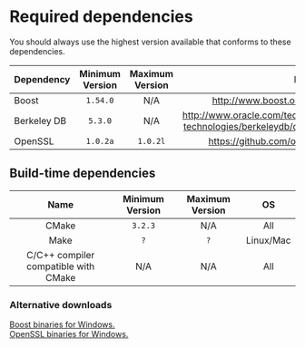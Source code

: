 # Required dependencies
You should always use the highest version available that conforms to these dependencies.

|Dependency   |Minimum Version|Maximum Version|Links
|:------------|:-------------:|:-------------:|:---:
|Boost        |    `1.54.0`   |      N/A      |http://www.boost.org/users/download/#live
|Berkeley DB  |    `5.3.0`    |      N/A      |http://www.oracle.com/technetwork/database/database-technologies/berkeleydb/downloads/index-082944.html
|OpenSSL      |    `1.0.2a`   |    `1.0.2l`   |https://github.com/openssl/openssl/releases/

## Build-time dependencies
Name                                |Minimum Version|Maximum Version|OS
:-----------------------------------:|:------------:|:-------------:|:---:|
CMake                               |`3.2.3`        |N/A|All
Make                                | `?`           |`?`|Linux/Mac
C/C++ compiler compatible with CMake| N/A           |N/A|All

### Alternative downloads
[Boost binaries for Windows.](https://sourceforge.net/projects/boost/files/boost-binaries/)  
[OpenSSL binaries for Windows.](https://slproweb.com/products/Win32OpenSSL.html)
